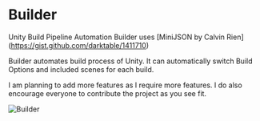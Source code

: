 Builder
=======

Unity Build Pipeline Automation
Builder uses [MiniJSON by Calvin Rien] (https://gist.github.com/darktable/1411710)

Builder automates build process of Unity. It can automatically switch Build Options and included scenes for each build.

I am planning to add more features as I require more features. I do also encourage everyone to contribute the project as you see fit.

![Builder](http://wwwpub.zih.tu-dresden.de/~rklammer/html/static/RK2.png)